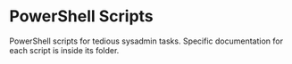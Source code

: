 # PowerShell Scripts

PowerShell scripts for tedious sysadmin tasks. Specific documentation for each script is inside its folder.
